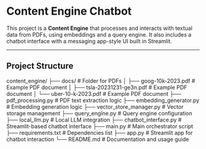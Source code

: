 # Content Engine Chatbot

This project is a **Content Engine** that processes and interacts with textual data from PDFs, using embeddings and a query engine. It also includes a chatbot interface with a messaging app-style UI built in Streamlit.

---

## Project Structure


content_engine/
├── docs/                         # Folder for PDFs
│   ├── goog-10k-2023.pdf         # Example PDF document
│   ├── tsla-20231231-ge3n.pdf    # Example PDF document
│   └── uber-10-k-2023.pdf        # Example PDF document
├── pdf_processing.py             # PDF text extraction logic
├── embedding_generator.py        # Embedding generation logic
├── vector_store_manager.py       # Vector storage management
├── query_engine.py               # Query engine configuration
├── local_llm.py                  # Local LLM integration
├── chatbot_interface.py          # Streamlit-based chatbot interface
├── main.py                       # Main orchestrator script
├── requirements.txt              # Dependencies list
├── app.py                        # Streamlit app for chatbot interaction
└── README.md                     # Documentation and usage guide
